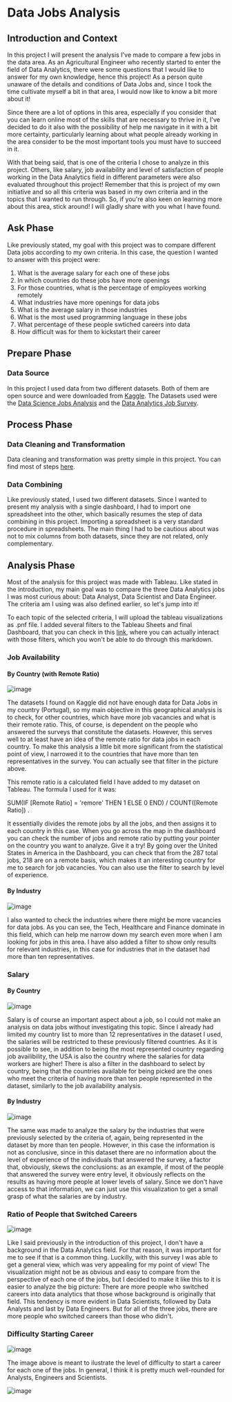 # Data Jobs Analysis

## Introduction and Context
In this project I will present the analysis I've made to compare a few jobs in the data area. As an Agricultural Engineer who recently started to enter the field of Data Analytics, there were some questions that I would like to answer for my own knowledge, hence this project! As a person quite unaware of the details and conditions of Data Jobs and, since I took the time cultivate myself a bit in that area, I would now like to know a bit more about it!

Since there are a lot of options in this area, especially if you consider that you can learn online most of the skills that are necessary to thrive in it, I've decided to do it also with the possibility of help me navigate in it with a bit more certainty, particularly learning about what people already working in the area consider to be the most important tools you must have to succeed in it.

With that being said, that is one of the criteria I chose to analyze in this project. Others, like salary, job availability and level of satisfaction of people working in the Data Analytics field in different parameters were also evaluated throughout this project! Remember that this is project of my own initiative and so all this criteria was based in my own criteria and in the topics that I wanted to run through. So, if you're also keen on learning more about this area, stick around! I will gladly share with you what I have found.

## Ask Phase
Like previously stated, my goal with this project was to compare different Data jobs according to my own criteria. In this case, the question I wanted to answer with this project were:

1. What is the average salary for each one of these jobs
2. In which countries do these jobs have more openings
3. For those countries, what is the percentage of employees working remotely
4. What industries have more openings for data jobs
5. What is the average salary in those industries
6. What is the most used programming language in these jobs
7. What percentage of these people swtiched careers into data
8. How difficult was for them to kickstart their career

## Prepare Phase

### Data Source
In this project I used data from two different datasets. Both of them are open source and were downloaded from [Kaggle](https://www.kaggle.com/). The Datasets used were the [Data Science Jobs Analysis](https://www.kaggle.com/datasets/niyalthakkar/data-science-jobs-analysis) and the [Data Analytics Job Survey](https://www.kaggle.com/datasets/yaruunknownu/job-survey).

## Process Phase

### Data Cleaning and Transformation
Data cleaning and transformation was pretty simple in this project. You can find most of steps [here](https://github.com/JJLaRocha/JJLaRocha/blob/main/Projects/Data%20Jobs%20Analysis/Data%20Cleaning%20and%20Transformation.md).

### Data Combining
Like previously stated, I used two different datasets. Since I wanted to present my analysis with a single dashboard, I had to import one spreadsheet into the other, which basically resumes the step of data combining in this project. Importing a spreadsheet is a very standard procedure in spreadsheets. The main thing I had to be cautious about was not to mix columns from both datasets, since they are not related, only complementary.

## Analysis Phase
Most of the analysis for this project was made with Tableau. Like stated in the introduction, my main goal was to compare the three Data Analytics jobs I was most curious about: Data Analyst, Data Scientist and Data Engineer. The criteria am I using was also defined earlier, so let's jump into it!

To each topic of the selected criteria, I will upload the tableau visualizations as .pnf file. I added several filters to the Tableau Sheets and final Dashboard, that you can check in this [link](https://public.tableau.com/app/profile/joao.rocha3459/viz/DataJobsCountry/Painel2?publish=yes), where you can actually interact with those filters, which you won't be able to do through this markdown.

### Job Availability

#### By Country (with Remote Ratio)

![image](https://github.com/JJLaRocha/JJLaRocha/blob/main/Projects/Data%20Jobs%20Analysis/Images/jobs%20availability.png)

The datasets I found on Kaggle did not have enough data for Data Jobs in my country (Portugal), so my main objective in this geographical analysis is to check, for other countries, which have more job vacancies and what is their remote ratio. This, of course, is dependent on the people who answered the surveys that constitute the datasets. However, this serves well to at least have an idea of the remote ratio for data jobs in each country. To  make this analysis a little bit more significant from the statistical point of view, I narrowed it to the countries that have more than ten representatives in the survey. You can actually see that filter in the picture above.

This remote ratio is a calculated field I have added to my dataset on Tableau. The formula I used for it was:

SUM(IF [Remote Ratio] = 'remore' THEN 1 ELSE 0 END) / COUNT([Remote Ratio]) .

It essentially divides the remote jobs by all the jobs, and then assigns it to each country in this case. When you go across the map in the dashboard you can check the number of jobs and remote ratio by putting your pointer on the country you want to analyze. Give it a try! By going over the United States in America in the Dashboard, you can check that from the 287 total jobs, 218 are on a remote basis, which makes it an interesting country for me to search for job vacancies. You can also use the filter to search by level of experience.

#### By Industry

![image](https://github.com/JJLaRocha/JJLaRocha/blob/main/Projects/Data%20Jobs%20Analysis/Images/Jobs%20by%20Industry.png)

I also wanted to check the industries where there might be more vacancies for data jobs. As you can see, the Tech, Healthcare and Finance dominate in this field, which can help me narrow down my search even more when I am looking for jobs in this area. I have also added a filter to show only results for relevant industries, in this case for industries that in the dataset had more than ten representatives.

### Salary

#### By Country

![image](https://github.com/JJLaRocha/JJLaRocha/blob/main/Projects/Data%20Jobs%20Analysis/Images/Salary%20Country.png)

Salary is of course an important aspect about a job, so I could not make an analysis on data jobs without investigating this topic. Since I already had limited my country list to more than 12 representatives in the dataset I used, the salaries will be restricted to these previously filtered countries. As it is possible to see, in addition to being the most represented country regarding job availibility, the USA is also the country where the salaries for data workers are higher!
There is also a filter in the dashboard to select by country, being that the countries available for being picked are the ones who meet the criteria of having more than ten people represented in the dataset, similarly to the job availability analysis.

#### By Industry

![image](https://github.com/JJLaRocha/JJLaRocha/blob/main/Projects/Data%20Jobs%20Analysis/Images/Salary%20by%20Industry.png)

The same was made to analyze the salary by the industries that were previously selected by the criteria of, again, being represented in the dataset by more than ten people. However, in this case the information is not as conclusive, since in this dataset there are no information about the level of experience of the individuals that answered the survey, a factor that, obviously, skews the conclusions: as an example, if most of the people that answered the survey were entry level, it obviously reflects on the results as having more people at lower levels of salary. Since we don't have access to that information, we can just use this visualization to get a small grasp of what the salaries are by industry.

### Ratio of People that Switched Careers

![image](https://github.com/JJLaRocha/JJLaRocha/blob/main/Projects/Data%20Jobs%20Analysis/Images/switch.png)

Like I said previously in the introduction of this project, I don't have a background in the Data Analytics field. For that reason, it was important for me to see if that is a common thing. Luckilly, with this survey I was able to get a general view, which was very appealing for my point of view! The visualization might not be as obvious and easy to compare from the perspective of each one of the jobs, but I decided to make it like this to it is easier to analyze the big picture: There are more people who switched careers into data analytics that those whose background is originally that field. This tendency is more evident in Data Scientists, followed by Data Analysts and last by Data Engineers. But for all of the three jobs, there are more people who switched careers than those who didn't.

### Difficulty Starting Career

![image](https://github.com/JJLaRocha/JJLaRocha/blob/main/Projects/Data%20Jobs%20Analysis/Images/Difficulty%20Start.png)

The image above is meant to ilustrate the level of difficulty to start a career for each one of the jobs. In general, I think it is pretty much well-rounded for Analysts, Engineers and Scientists.

![image]()









